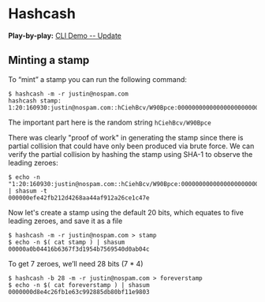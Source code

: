 # Hashcash

**Play-by-play:** [CLI Demo -- Update](http://showterm.io/d00ae10bb8c6a0175ead5)

## Minting a stamp
To “mint” a stamp you can run the following command:
```
$ hashcash -m -r justin@nospam.com
hashcash stamp: 1:20:160930:justin@nospam.com::hCiehBcv/W90Bpce:000000000000000000000000000000000000000000004YEQ
```
The important part here is the random string `hCiehBcv/W90Bpce`

There was clearly "proof of work" in generating the stamp since there is partial collision that could have only been produced via brute force. We can verify the partial collision by hashing the stamp using SHA-1 to observe the leading zeroes:
```
$ echo -n "1:20:160930:justin@nospam.com::hCiehBcv/W90Bpce:000000000000000000000000000000000000000000004YEQ" | shasum -t
000000efe42fb212d4268aa44af912a26ce1c47e
```

Now let's create a stamp using the default 20 bits, which equates to five leading zeroes, and save it as a file
```
$ hashcash -m -r justin@nospam.com > stamp
$ echo -n $( cat stamp ) | shasum
00000a0b04416b6367f3d1954b7569540d0ab04c
```

To get 7 zeroes, we’ll need 28 bits (7 * 4)
```
$ hashcash -b 28 -m -r justin@nospam.com > foreverstamp
$ echo -n $( cat foreverstamp ) | shasum
0000000d8e4c26fb1e63c992885db80bf11e9803
```
